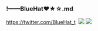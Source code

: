 ### !——BlueHat❤★☆.md
https://twitter.com/BlueHat_t
![]()
![](https://pbs.twimg.com/media/ECFzlLJU0AAkguD?format=png&name=4096x4096)
![](https://pbs.twimg.com/media/ECFzpW0VUAAJHtn?format=png&name=4096x4096)
